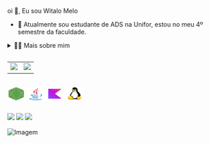 <p>
  oi 👋, Eu sou Witalo Melo

  - 🌱 Atualmente sou estudante de ADS na Unifor, estou no meu 4º semestre da faculdade.
</p>

<!-- Dropdown -->
<details>
  <summary>👨‍💻 Mais sobre mim</summary>

  - 💬 Tenho 30 anos, moro em Fortaleza, CE, Brasil. Estudo Python e trabalho como estoquista, o que me proporciona experiência prática e trabalho em equipe.
</details>

##

<table>
  <tr>
    <td>
      <img src="https://github-readme-stats.vercel.app/api?username=witalomelo&show_icons=true&theme=radical" />
    </td>
    <td>
      <img src="https://github-readme-stats.vercel.app/api/top-langs/?username=witalomelo&layout=compact&theme=radical" />
    </td>
  </tr>
</table>

<div style="display: inline_block"><br>
  <img align="center" alt="Node.js" height="30" width="40" src="https://raw.githubusercontent.com/devicons/devicon/master/icons/nodejs/nodejs-plain.svg"> 
  <img align="center" alt="Java" height="30" width="40" src="https://raw.githubusercontent.com/devicons/devicon/master/icons/java/java-original.svg">
  <img align="center" alt="Kotlin" height="30" width="40" src="https://raw.githubusercontent.com/devicons/devicon/master/icons/kotlin/kotlin-original.svg">
  <img align="center" alt="Linux" height="30" width="40" src="https://raw.githubusercontent.com/devicons/devicon/master/icons/linux/linux-original.svg">
</div>

##

<div> 
  <a href="https://instagram.com/witalovmelo" target="_blank"><img src="https://img.shields.io/badge/-Instagram-%23E4405F?style=for-the-badge&logo=instagram&logoColor=white"></a>
  <a href="mailto:witalovmelo@gmail.com"><img src="https://img.shields.io/badge/-Gmail-%23333?style=for-the-badge&logo=gmail&logoColor=white"></a>
  <a href="https://www.linkedin.com/in/witalo-vieira-melo-b605361b3" target="_blank"><img src="https://img.shields.io/badge/-LinkedIn-%230077B5?style=for-the-badge&logo=linkedin&logoColor=white"></a> 
</div>

<!-- GIF -->
<p align="left">
  <img align="center" src="https://github.com/VariableBee/VariableBee/assets/77739311/4e9f41af-6b57-49a7-b15a-74322e96b4d7" alt="Imagem">
</p>
